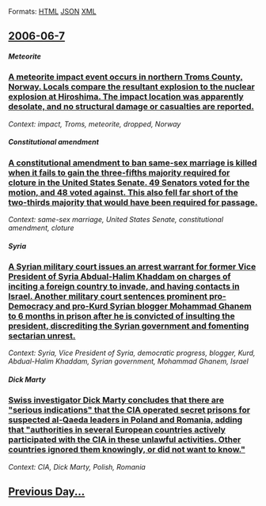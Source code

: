 
Formats: [HTML](2006/06/7/index.html)  [JSON](2006/06/7/index.json)  [XML](2006/06/7/index.xml)  

## [2006-06-7](/news/2006/06/7/index.md)

##### Meteorite
### [ A meteorite impact event occurs in northern Troms County, Norway. Locals compare the resultant explosion to the nuclear explosion at Hiroshima. The impact location was apparently desolate, and no structural damage or casualties are reported. ](/news/2006/06/7/a-meteorite-impact-event-occurs-in-northern-troms-county-norway-locals-compare-the-resultant-explosion-to-the-nuclear-explosion-at-hirosh.md)
_Context: impact, Troms, meteorite, dropped, Norway_

##### Constitutional amendment
### [ A constitutional amendment to ban same-sex marriage is killed when it fails to gain the three-fifths majority required for cloture in the United States Senate. 49 Senators voted for the motion, and 48 voted against. This also fell far short of the two-thirds majority that would have been required for passage. ](/news/2006/06/7/a-constitutional-amendment-to-ban-same-sex-marriage-is-killed-when-it-fails-to-gain-the-three-fifths-majority-required-for-cloture-in-the-u.md)
_Context: same-sex marriage, United States Senate, constitutional amendment, cloture_

##### Syria
### [ A Syrian military court issues an arrest warrant for former Vice President of Syria Abdual-Halim Khaddam on charges of inciting a foreign country to invade, and having contacts in Israel. Another military court sentences prominent pro-Democracy and pro-Kurd Syrian blogger Mohammad Ghanem to 6 months in prison after he is convicted of insulting the president, discrediting the Syrian government and fomenting sectarian unrest. ](/news/2006/06/7/a-syrian-military-court-issues-an-arrest-warrant-for-former-vice-president-of-syria-abdual-halim-khaddam-on-charges-of-inciting-a-foreign-c.md)
_Context: Syria, Vice President of Syria, democratic progress, blogger, Kurd, Abdual-Halim Khaddam, Syrian government, Mohammad Ghanem, Israel_

##### Dick Marty
### [ Swiss investigator Dick Marty concludes that there are "serious indications" that the CIA operated secret prisons for suspected al-Qaeda leaders in Poland and Romania, adding that "authorities in several European countries actively participated with the CIA in these unlawful activities. Other countries ignored them knowingly, or did not want to know." ](/news/2006/06/7/swiss-investigator-dick-marty-concludes-that-there-are-serious-indications-that-the-cia-operated-secret-prisons-for-suspected-al-qaeda-le.md)
_Context: CIA, Dick Marty, Polish, Romania_

## [Previous Day...](/news/2006/06/6/index.md)

